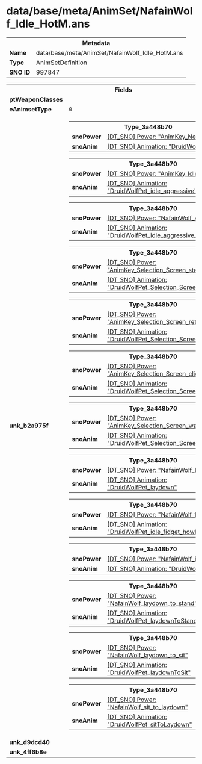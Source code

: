 <h1>data/base/meta/AnimSet/NafainWolf_Idle_HotM.ans</h1><table><tr><th colspan="100%">Metadata</th></tr><tr><td><b>Name</b></td><td>data/base/meta/AnimSet/NafainWolf_Idle_HotM.ans</td></tr><tr><td><b>Type</b></td><td>AnimSetDefinition</td></tr><tr><td><b>SNO ID</b></td><td>997847</td></tr></table>

<table><tr><th colspan="100%">Fields</th></tr><tr><td><b>ptWeaponClasses</b></td><td></td></tr><tr><td><b>eAnimsetType</b></td><td><code>0</code></td></tr><tr><td><b>unk_b2a975f</b></td><td><table><tr><th colspan="100%">Type_3a448b70</th></tr><tr><td><b>snoPower</b></td><td><a href="..\Power\AnimKey_Neutral.pow">[DT_SNO] Power: "AnimKey_Neutral"</a></td></tr><tr><td><b>snoAnim</b></td><td><a href="..\Anim\DruidWolfPet_idle.ani">[DT_SNO] Animation: "DruidWolfPet_idle"</a></td></tr></table>


<table><tr><th colspan="100%">Type_3a448b70</th></tr><tr><td><b>snoPower</b></td><td><a href="..\Power\AnimKey_Idle_Angry.pow">[DT_SNO] Power: "AnimKey_Idle_Angry"</a></td></tr><tr><td><b>snoAnim</b></td><td><a href="..\Anim\DruidWolfPet_idle_aggressive.ani">[DT_SNO] Animation: "DruidWolfPet_idle_aggressive"</a></td></tr></table>


<table><tr><th colspan="100%">Type_3a448b70</th></tr><tr><td><b>snoPower</b></td><td><a href="..\Power\NafainWolf_Angry_Intro.pow">[DT_SNO] Power: "NafainWolf_Angry_Intro"</a></td></tr><tr><td><b>snoAnim</b></td><td><a href="..\Anim\DruidWolfPet_idle_aggressive_intro.ani">[DT_SNO] Animation: "DruidWolfPet_idle_aggressive_intro"</a></td></tr></table>


<table><tr><th colspan="100%">Type_3a448b70</th></tr><tr><td><b>snoPower</b></td><td><a href="..\Power\AnimKey_Selection_Screen_start_pose.pow">[DT_SNO] Power: "AnimKey_Selection_Screen_start_pose"</a></td></tr><tr><td><b>snoAnim</b></td><td><a href="..\Anim\DruidWolfPet_Selection_Screen_Sit.ani">[DT_SNO] Animation: "DruidWolfPet_Selection_Screen_Sit"</a></td></tr></table>


<table><tr><th colspan="100%">Type_3a448b70</th></tr><tr><td><b>snoPower</b></td><td><a href="..\Power\AnimKey_Selection_Screen_return_to_start.pow">[DT_SNO] Power: "AnimKey_Selection_Screen_return_to_start"</a></td></tr><tr><td><b>snoAnim</b></td><td><a href="..\Anim\DruidWolfPet_Selection_Screen_Sitdown.ani">[DT_SNO] Animation: "DruidWolfPet_Selection_Screen_Sitdown"</a></td></tr></table>


<table><tr><th colspan="100%">Type_3a448b70</th></tr><tr><td><b>snoPower</b></td><td><a href="..\Power\AnimKey_Selection_Screen_clicked.pow">[DT_SNO] Power: "AnimKey_Selection_Screen_clicked"</a></td></tr><tr><td><b>snoAnim</b></td><td><a href="..\Anim\DruidWolfPet_Selection_Screen_Standup.ani">[DT_SNO] Animation: "DruidWolfPet_Selection_Screen_Standup"</a></td></tr></table>


<table><tr><th colspan="100%">Type_3a448b70</th></tr><tr><td><b>snoPower</b></td><td><a href="..\Power\AnimKey_Selection_Screen_waiting.pow">[DT_SNO] Power: "AnimKey_Selection_Screen_waiting"</a></td></tr><tr><td><b>snoAnim</b></td><td><a href="..\Anim\DruidWolfPet_Selection_Screen_Stand_Idle.ani">[DT_SNO] Animation: "DruidWolfPet_Selection_Screen_Stand_Idle"</a></td></tr></table>


<table><tr><th colspan="100%">Type_3a448b70</th></tr><tr><td><b>snoPower</b></td><td><a href="..\Power\NafainWolf_Laydown.pow">[DT_SNO] Power: "NafainWolf_Laydown"</a></td></tr><tr><td><b>snoAnim</b></td><td><a href="..\Anim\DruidWolfPet_laydown.ani">[DT_SNO] Animation: "DruidWolfPet_laydown"</a></td></tr></table>


<table><tr><th colspan="100%">Type_3a448b70</th></tr><tr><td><b>snoPower</b></td><td><a href="..\Power\NafainWolf_fidget_howl.pow">[DT_SNO] Power: "NafainWolf_fidget_howl"</a></td></tr><tr><td><b>snoAnim</b></td><td><a href="..\Anim\DruidWolfPet_idle_fidget_howl.ani">[DT_SNO] Animation: "DruidWolfPet_idle_fidget_howl"</a></td></tr></table>


<table><tr><th colspan="100%">Type_3a448b70</th></tr><tr><td><b>snoPower</b></td><td><a href="..\Power\NafainWolf_idle_sit.pow">[DT_SNO] Power: "NafainWolf_idle_sit"</a></td></tr><tr><td><b>snoAnim</b></td><td><a href="..\Anim\DruidWolfPet_idle_sit.ani">[DT_SNO] Animation: "DruidWolfPet_idle_sit"</a></td></tr></table>


<table><tr><th colspan="100%">Type_3a448b70</th></tr><tr><td><b>snoPower</b></td><td><a href="..\Power\NafainWolf_laydown_to_stand.pow">[DT_SNO] Power: "NafainWolf_laydown_to_stand"</a></td></tr><tr><td><b>snoAnim</b></td><td><a href="..\Anim\DruidWolfPet_laydownToStand.ani">[DT_SNO] Animation: "DruidWolfPet_laydownToStand"</a></td></tr></table>


<table><tr><th colspan="100%">Type_3a448b70</th></tr><tr><td><b>snoPower</b></td><td><a href="..\Power\NafainWolf_laydown_to_sit.pow">[DT_SNO] Power: "NafainWolf_laydown_to_sit"</a></td></tr><tr><td><b>snoAnim</b></td><td><a href="..\Anim\DruidWolfPet_laydownToSit.ani">[DT_SNO] Animation: "DruidWolfPet_laydownToSit"</a></td></tr></table>


<table><tr><th colspan="100%">Type_3a448b70</th></tr><tr><td><b>snoPower</b></td><td><a href="..\Power\NafainWolf_sit_to_laydown.pow">[DT_SNO] Power: "NafainWolf_sit_to_laydown"</a></td></tr><tr><td><b>snoAnim</b></td><td><a href="..\Anim\DruidWolfPet_sitToLaydown.ani">[DT_SNO] Animation: "DruidWolfPet_sitToLaydown"</a></td></tr></table>


</td></tr><tr><td><b>unk_d9dcd40</b></td><td></td></tr><tr><td><b>unk_4ff6b8e</b></td><td></td></tr></table>

